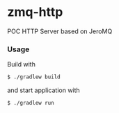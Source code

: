 # zmq-http
POC HTTP Server based on JeroMQ

### Usage ###

Build with 
```bash
$ ./gradlew build
```

and start application with

```bash
$ ./gradlew run
```
